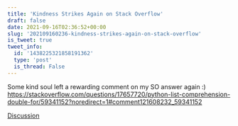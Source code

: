 ```yaml
---
title: 'Kindness Strikes Again on Stack Overflow'
draft: false
date: 2021-09-16T02:36:52+00:00
slug: '202109160236-kindness-strikes-again-on-stack-overflow'
is_tweet: true
tweet_info:
  id: '1438225321858191362'
  type: 'post'
  is_thread: False
---
```




Some kind soul left a rewarding comment on my SO answer again :) 
<https://stackoverflow.com/questions/17657720/python-list-comprehension-double-for/59341152?noredirect=1#comment121608232_59341152>

[Discussion](https://x.com/sytelus/status/1438225321858191362)
